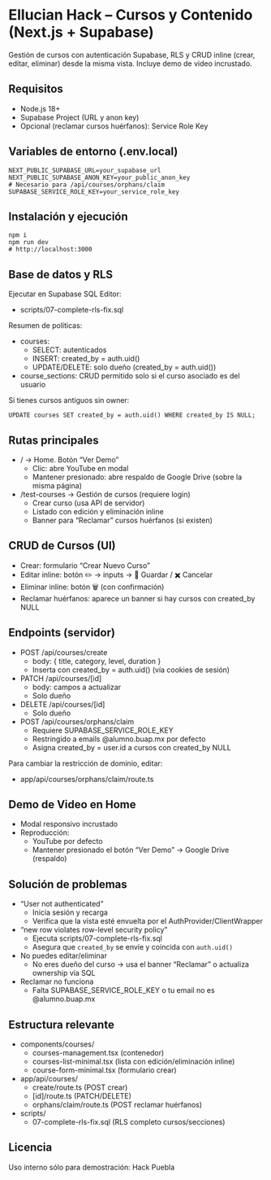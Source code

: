 # Ellucian Hack – Cursos y Contenido (Next.js + Supabase)

Gestión de cursos con autenticación Supabase, RLS y CRUD inline (crear, editar, eliminar) desde la misma vista. Incluye demo de video incrustado.

## Requisitos
- Node.js 18+
- Supabase Project (URL y anon key)
- Opcional (reclamar cursos huérfanos): Service Role Key

## Variables de entorno (.env.local)
```
NEXT_PUBLIC_SUPABASE_URL=your_supabase_url
NEXT_PUBLIC_SUPABASE_ANON_KEY=your_public_anon_key
# Necesario para /api/courses/orphans/claim
SUPABASE_SERVICE_ROLE_KEY=your_service_role_key
```

## Instalación y ejecución
```
npm i
npm run dev
# http://localhost:3000
```

## Base de datos y RLS
Ejecutar en Supabase SQL Editor:
- scripts/07-complete-rls-fix.sql

Resumen de políticas:
- courses:
  - SELECT: autenticados
  - INSERT: created_by = auth.uid()
  - UPDATE/DELETE: solo dueño (created_by = auth.uid())
- course_sections: CRUD permitido solo si el curso asociado es del usuario

Si tienes cursos antiguos sin owner:
```
UPDATE courses SET created_by = auth.uid() WHERE created_by IS NULL;
```

## Rutas principales
- / → Home. Botón “Ver Demo”
  - Clic: abre YouTube en modal
  - Mantener presionado: abre respaldo de Google Drive (sobre la misma página)
- /test-courses → Gestión de cursos (requiere login)
  - Crear curso (usa API de servidor)
  - Listado con edición y eliminación inline
  - Banner para “Reclamar” cursos huérfanos (si existen)

## CRUD de Cursos (UI)
- Crear: formulario “Crear Nuevo Curso”
- Editar inline: botón ✏️ → inputs → 💾 Guardar / ✖️ Cancelar
- Eliminar inline: botón 🗑️ (con confirmación)
- Reclamar huérfanos: aparece un banner si hay cursos con created_by NULL

## Endpoints (servidor)
- POST /api/courses/create
  - body: { title, category, level, duration }
  - Inserta con created_by = auth.uid() (vía cookies de sesión)
- PATCH /api/courses/[id]
  - body: campos a actualizar
  - Solo dueño
- DELETE /api/courses/[id]
  - Solo dueño
- POST /api/courses/orphans/claim
  - Requiere SUPABASE_SERVICE_ROLE_KEY
  - Restringido a emails @alumno.buap.mx por defecto
  - Asigna created_by = user.id a cursos con created_by NULL

Para cambiar la restricción de dominio, editar:
- app/api/courses/orphans/claim/route.ts

## Demo de Video en Home
- Modal responsivo incrustado
- Reproducción:
  - YouTube por defecto
  - Mantener presionado el botón “Ver Demo” → Google Drive (respaldo)

## Solución de problemas
- “User not authenticated”
  - Inicia sesión y recarga
  - Verifica que la vista esté envuelta por el AuthProvider/ClientWrapper
- “new row violates row-level security policy”
  - Ejecuta scripts/07-complete-rls-fix.sql
  - Asegura que `created_by` se envíe y coincida con `auth.uid()`
- No puedes editar/eliminar
  - No eres dueño del curso → usa el banner “Reclamar” o actualiza ownership vía SQL
- Reclamar no funciona
  - Falta SUPABASE_SERVICE_ROLE_KEY o tu email no es @alumno.buap.mx

## Estructura relevante
- components/courses/
  - courses-management.tsx (contenedor)
  - courses-list-minimal.tsx (lista con edición/eliminación inline)
  - course-form-minimal.tsx (formulario crear)
- app/api/courses/
  - create/route.ts (POST crear)
  - [id]/route.ts (PATCH/DELETE)
  - orphans/claim/route.ts (POST reclamar huérfanos)
- scripts/
  - 07-complete-rls-fix.sql (RLS completo cursos/secciones)

## Licencia
Uso interno sólo para demostración: Hack Puebla
